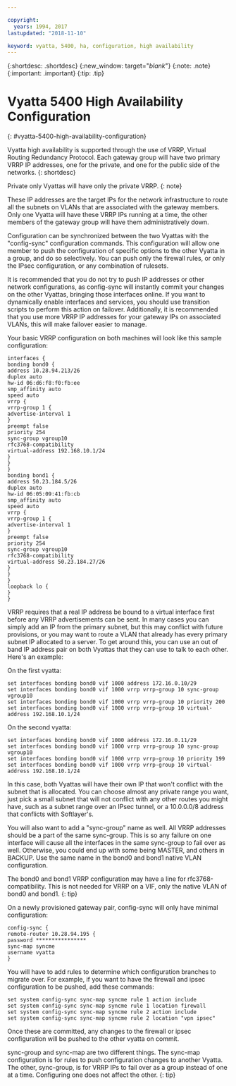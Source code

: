 ```yaml
---

copyright:
  years: 1994, 2017
lastupdated: "2018-11-10"

keyword: vyatta, 5400, ha, configuration, high availability
---
```


{:shortdesc: .shortdesc}
{:new_window: target="_blank_"}
{:note: .note}
{:important: .important}
{:tip: .tip}

# Vyatta 5400 High Availability Configuration
{: #vyatta-5400-high-availability-configuration}

Vyatta high availability is supported through the use of VRRP, Virtual Routing Redundancy Protocol. Each gateway group will have two primary VRRP IP addresses, one for the private, and one for the public side of the networks.
{: shortdesc}

Private only Vyattas will have only the private VRRP.
{: note}

These IP addresses are the target IPs for the network infrastructure to route all the subnets on VLANs that are associated with the gateway members. Only one Vyatta will have these VRRP IPs running at a time, the other members of the gateway group will have them administratively down.

Configuration can be synchronized between the two Vyattas with the "config-sync" configuration commands. This configuration will allow one member to push the configuration of specific options to the other Vyatta in a group, and do so selectively. You can push only the firewall rules, or only the IPsec configuration, or any combination of rulesets.

It is recommended that you do not try to push IP addresses or other network configurations, as config-sync will instantly commit your changes on the other Vyattas, bringing those interfaces online. If you want to dynamically enable interfaces and services, you should use transition scripts to perform this action on failover. Additionally, it is recommended that you use more VRRP IP addresses for your gateway IPs on associated VLANs, this will make failover easier to manage.

Your basic VRRP configuration on both machines will look like this sample configuration:

    interfaces {
    bonding bond0 {
    address 10.28.94.213/26
    duplex auto
    hw-id 06:d6:f8:f0:fb:ee
    smp_affinity auto
    speed auto
    vrrp {
    vrrp-group 1 {
    advertise-interval 1
    }
    preempt false
    priority 254
    sync-group vgroup10
    rfc3768-compatibility
    virtual-address 192.168.10.1/24
    }
    }
    }
    bonding bond1 {
    address 50.23.184.5/26
    duplex auto
    hw-id 06:05:09:41:fb:cb
    smp_affinity auto
    speed auto
    vrrp {
    vrrp-group 1 {
    advertise-interval 1
    }
    preempt false
    priority 254
    sync-group vgroup10
    rfc3768-compatibility
    virtual-address 50.23.184.27/26
    }
    }
    }
    loopback lo {
    }
    }

VRRP requires that a real IP address be bound to a virtual interface first before any VRRP advertisements can be sent. In many cases you can simply add an IP from the primary subnet, but this may conflict with future provisions, or you may want to route a VLAN that already has every primary subnet IP allocated to a server. To get around this, you can use an out of band IP address pair on both Vyattas that they can use to talk to each other. Here's an example:

On the first vyatta:

    set interfaces bonding bond0 vif 1000 address 172.16.0.10/29
    set interfaces bonding bond0 vif 1000 vrrp vrrp-group 10 sync-group vgroup10
    set interfaces bonding bond0 vif 1000 vrrp vrrp-group 10 priority 200
    set interfaces bonding bond0 vif 1000 vrrp vrrp-group 10 virtual-address 192.168.10.1/24

On the second vyatta:

    set interfaces bonding bond0 vif 1000 address 172.16.0.11/29
    set interfaces bonding bond0 vif 1000 vrrp vrrp-group 10 sync-group vgroup10
    set interfaces bonding bond0 vif 1000 vrrp vrrp-group 10 priority 199
    set interfaces bonding bond0 vif 1000 vrrp vrrp-group 10 virtual-address 192.168.10.1/24

In this case, both Vyattas will have their own IP that won't conflict with the subnet that is allocated. You can choose almost any private range you want, just pick a small subnet that will not conflict with any other routes you might have, such as a subnet range over an IPsec tunnel, or a 10.0.0.0/8 address that conflicts with Softlayer's.

You will also want to add a "sync-group" name as well. All VRRP addresses should be a part of the same sync-group. This is so any failure on one interface will cause all the interfaces in the same sync-group to fail over as well. Otherwise, you could end up with some being MASTER, and others in BACKUP. Use the same name in the bond0 and bond1 native VLAN configuration.

The bond0 and bond1 VRRP configuration may have a line for rfc3768-compatibility. This is not needed for VRRP on a VIF, only the native VLAN of bond0 and bond1.
{: tip}

On a newly provisioned gateway pair, config-sync will only have minimal configuration:


    config-sync {
    remote-router 10.28.94.195 {
    password ****************
    sync-map syncme
    username vyatta
    }

You will have to add rules to determine which configuration branches to migrate over. For example, if you want to have the firewall and ipsec configuration to be pushed, add these commands:


    set system config-sync sync-map syncme rule 1 action include
    set system config-sync sync-map syncme rule 1 location firewall
    set system config-sync sync-map syncme rule 2 action include
    set system config-sync sync-map syncme rule 2 location "vpn ipsec"

Once these are committed, any changes to the firewall or ipsec configuration will be pushed to the other vyatta on commit.

sync-group and sync-map are two different things. The sync-map configuration is for rules to push configuration changes to another Vyatta. The other, sync-group, is for VRRP IPs to fail over as a group instead of one at a time. Configuring one does not affect the other.
{: tip}
